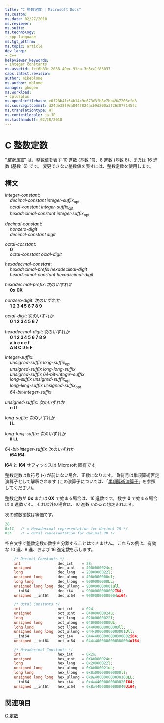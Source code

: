 ```yaml
---
title: "C 整数定数 | Microsoft Docs"
ms.custom: 
ms.date: 02/27/2018
ms.reviewer: 
ms.suite: 
ms.technology:
- cpp-language
ms.tgt_pltfrm: 
ms.topic: article
dev_langs:
- C++
helpviewer_keywords:
- integer constants
ms.assetid: fcf6b83c-2038-49ec-91ca-3d5ca1f83037
caps.latest.revision: 
author: mikeblome
ms.author: mblome
manager: ghogen
ms.workload:
- cplusplus
ms.openlocfilehash: e0f28b41c54b14c9e673d3fb8e7bb4947206cfd3
ms.sourcegitcommit: d24de38f9da844f824acb9d200a3f263077145fc
ms.translationtype: HT
ms.contentlocale: ja-JP
ms.lasthandoff: 02/28/2018
---
```

# <a name="c-integer-constants"></a>C 整数定数

"*整数定数*" は、整数値を表す 10 進数 (基数 10)、8 進数 (基数 8)、または 16 進数 (基数 16) です。 変更できない整数値を表すには、整数定数を使用します。

## <a name="syntax"></a>構文

*integer-constant*:<br/>
&nbsp;&nbsp;&nbsp;&nbsp;*decimal-constant* *integer-suffix*<sub>opt</sub><br/>
&nbsp;&nbsp;&nbsp;&nbsp;*octal-constant* *integer-suffix*<sub>opt</sub><br/>
&nbsp;&nbsp;&nbsp;&nbsp;*hexadecimal-constant* *integer-suffix*<sub>opt</sub><br/>

*decimal-constant*:<br/>
&nbsp;&nbsp;&nbsp;&nbsp;*nonzero-digit*<br/>
&nbsp;&nbsp;&nbsp;&nbsp;*decimal-constant* *digit*<br/>

*octal-constant*:<br/>
&nbsp;&nbsp;&nbsp;&nbsp;**0**<br/>
&nbsp;&nbsp;&nbsp;&nbsp;*octal-constant* *octal-digit*<br/>

*hexadecimal-constant*:<br/>
&nbsp;&nbsp;&nbsp;&nbsp;*hexadecimal-prefix* *hexadecimal-digit*<br/>
&nbsp;&nbsp;&nbsp;&nbsp;*hexadecimal-constant* *hexadecimal-digit*<br/>

*hexadecimal-prefix*: 次のいずれか<br/>
&nbsp;&nbsp;&nbsp;&nbsp;**0x**  **0X**<br/>

*nonzero-digit*: 次のいずれか<br/>
&nbsp;&nbsp;&nbsp;&nbsp;**1 2 3 4 5 6 7 8 9**<br/>

*octal-digit*: 次のいずれか<br/>
&nbsp;&nbsp;&nbsp;&nbsp;**0 1 2 3 4 5 6 7**<br/>

*hexadecimal-digit*: 次のいずれか<br/>
&nbsp;&nbsp;&nbsp;&nbsp;**0 1 2 3 4 5 6 7 8 9**<br/>
&nbsp;&nbsp;&nbsp;&nbsp;**a b c d e f**<br/>
&nbsp;&nbsp;&nbsp;&nbsp;**A B C D E F**<br/>

*integer-suffix*:<br/>
&nbsp;&nbsp;&nbsp;&nbsp;*unsigned-suffix* *long-suffix*<sub>opt</sub><br/>
&nbsp;&nbsp;&nbsp;&nbsp;*unsigned-suffix* *long-long-suffix*<br/>
&nbsp;&nbsp;&nbsp;&nbsp;*unsigned-suffix* *64-bit-integer-suffix*<br/>
&nbsp;&nbsp;&nbsp;&nbsp;*long-suffix* *unsigned-suffix*<sub>opt</sub><br/>
&nbsp;&nbsp;&nbsp;&nbsp;*long-long-suffix* *unsigned-suffix*<sub>opt</sub><br/>
&nbsp;&nbsp;&nbsp;&nbsp;*64-bit-integer-suffix*<br/>

*unsigned-suffix*: 次のいずれか<br/>
&nbsp;&nbsp;&nbsp;&nbsp;**u U**<br/>

*long-suffix*: 次のいずれか<br/>
&nbsp;&nbsp;&nbsp;&nbsp;**l L**<br/>

*long-long-suffix*: 次のいずれか<br/>
&nbsp;&nbsp;&nbsp;&nbsp;**ll LL**<br/>

*64-bit-integer-suffix*: 次のいずれか<br/>
&nbsp;&nbsp;&nbsp;&nbsp;**i64 I64**<br/>

**i64** と **I64** サフィックスは Microsoft 固有です。

整数定数は負符号 (**-**) が前にない場合、正数になります。 負符号は単項算術否定演算子として解釈されます  (この演算子については、「[単項算術演算子](../c-language/unary-arithmetic-operators.md)」を参照してください)。

整数定数が **0x** または **0X** で始まる場合は、16 進数です。 数字 **0** で始まる場合は 8 進数です。 それ以外の場合は、10 進数であると想定されます。

次の整数定数は等価です。

```C
28
0x1C   /* = Hexadecimal representation for decimal 28 */
034    /* = Octal representation for decimal 28 */
```

空白文字で整数定数の数字を分離することはできません。 これらの例は、有効な 10 進、8 進、および 16 進定数を示します。

```C
    /* Decimal Constants */
    int                 dec_int    = 28;
    unsigned            dec_uint   = 4000000024u;
    long                dec_long   = 2000000022l;
    unsigned long       dec_ulong  = 4000000000ul;
    long long           dec_llong  = 9000000000LL;
    unsigned long long  dec_ullong = 900000000001ull;
    __int64             dec_i64    = 9000000000002I64;
    unsigned __int64    dec_ui64   = 90000000000004ui64;

    /* Octal Constants */
    int                 oct_int    = 024;
    unsigned            oct_uint   = 04000000024u;
    long                oct_long   = 02000000022l;
    unsigned long       oct_ulong  = 04000000000UL;
    long long           oct_llong  = 044000000000000ll;
    unsigned long long  oct_ullong = 044400000000000001Ull;
    __int64             oct_i64    = 04444000000000000002i64;
    unsigned __int64    oct_ui64   = 04444000000000000004uI64;

    /* Hexadecimal Constants */
    int                 hex_int    = 0x2a;
    unsigned            hex_uint   = 0XA0000024u;
    long                hex_long   = 0x20000022l;
    unsigned long       hex_ulong  = 0XA0000021uL;
    long long           hex_llong  = 0x8a000000000000ll;
    unsigned long long  hex_ullong = 0x8A40000000000010uLL;
    __int64             hex_i64    = 0x4a44000000000020I64;
    unsigned __int64    hex_ui64   = 0x8a44000000000040Ui64;
```

## <a name="see-also"></a>関連項目

[C 定数](../c-language/c-constants.md)<br/>
